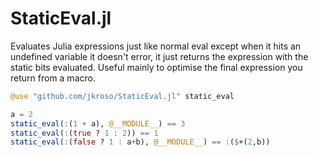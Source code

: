 # StaticEval.jl

Evaluates Julia expressions just like normal eval except when it hits an undefined variable it doesn't error, it just returns the expression with the static bits evaluated. Useful mainly to optimise the final expression you return from a macro.

```julia
@use "github.com/jkroso/StaticEval.jl" static_eval

a = 2
static_eval(:(1 + a), @__MODULE__) == 3
static_eval(:(true ? 1 : 2)) == 1
static_eval(:(false ? 1 : a+b), @__MODULE__) == :($+(2,b))
```
